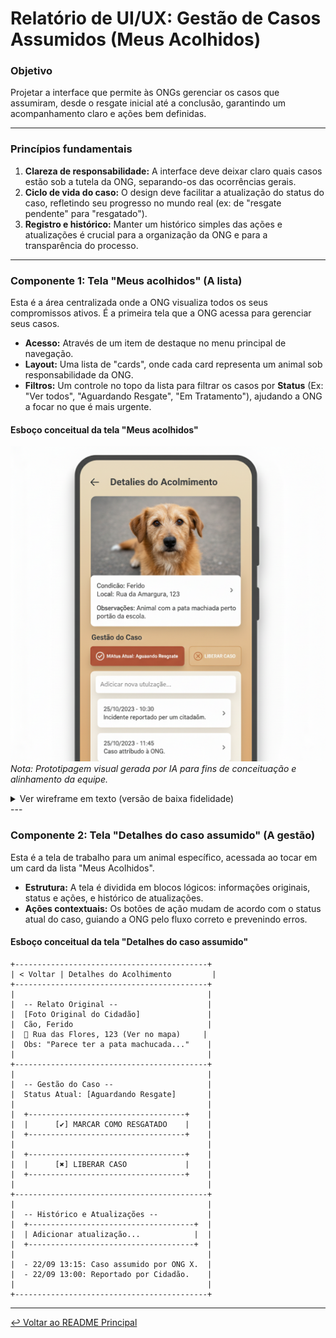 # Relatório de UI/UX: Gestão de Casos Assumidos (Meus Acolhidos)

### **Objetivo**

Projetar a interface que permite às ONGs gerenciar os casos que assumiram, desde o resgate inicial até a conclusão, garantindo um acompanhamento claro e ações bem definidas.

---

### **Princípios fundamentais**

1.  **Clareza de responsabilidade:** A interface deve deixar claro quais casos estão sob a tutela da ONG, separando-os das ocorrências gerais.
2.  **Ciclo de vida do caso:** O design deve facilitar a atualização do status do caso, refletindo seu progresso no mundo real (ex: de "resgate pendente" para "resgatado").
3.  **Registro e histórico:** Manter um histórico simples das ações e atualizações é crucial para a organização da ONG e para a transparência do processo.

---

### **Componente 1: Tela "Meus acolhidos" (A lista)**

Esta é a área centralizada onde a ONG visualiza todos os seus compromissos ativos. É a primeira tela que a ONG acessa para gerenciar seus casos.

-   **Acesso:** Através de um item de destaque no menu principal de navegação.
-   **Layout:** Uma lista de "cards", onde cada card representa um animal sob responsabilidade da ONG.
-   **Filtros:** Um controle no topo da lista para filtrar os casos por **Status** (Ex: "Ver todos", "Aguardando Resgate", "Em Tratamento"), ajudando a ONG a focar no que é mais urgente.

#### **Esboço conceitual da tela "Meus acolhidos"**
![Protótipo da Tela de Gestão de Caso Assumido](../../assets/prototypes/UI_UX_gestao_caso_assumido.png)
*Nota: Prototipagem visual gerada por IA para fins de conceituação e alinhamento da equipe.*

<details>
<summary>Ver wireframe em texto (versão de baixa fidelidade)</summary>

```
+-------------------------------------------+
| ☰ Menu  | Meus Acolhidos                  |
+-------------------------------------------+
|                                           |
|Filtrar por Status: [Aguardando Resgate ▾] |
|                                           |
+-------------------------------------------+
|                                           |
|  +-------------------------------------+  |
|  | [Foto] Cão - Ferido                 |  |
|  | Status: [Aguardando Resgate]        |  |
|  |Assumido em: 22/09/2025  Ver Detalhes > |
|  +-------------------------------------+  |
|                                           |
|  +-------------------------------------+  |
|  | [Foto] Gato - Desnutrido            |  |
|  | Status: [Em Tratamento]             |  |
|  | Assumido em: 21/09/2025 Ver Detalhes > |
|  +-------------------------------------+  |
|                                           |
+-------------------------------------------+
```
</details>
---

### **Componente 2: Tela "Detalhes do caso assumido" (A gestão)**

Esta é a tela de trabalho para um animal específico, acessada ao tocar em um card da lista "Meus Acolhidos".

-   **Estrutura:** A tela é dividida em blocos lógicos: informações originais, status e ações, e histórico de atualizações.
-   **Ações contextuais:** Os botões de ação mudam de acordo com o status atual do caso, guiando a ONG pelo fluxo correto e prevenindo erros.

#### **Esboço conceitual da tela "Detalhes do caso assumido"**

```
+-------------------------------------------+
| < Voltar | Detalhes do Acolhimento         |
+-------------------------------------------+
|                                           |
|  -- Relato Original --                    |
|  [Foto Original do Cidadão]               |
|  Cão, Ferido                              |
|  📍 Rua das Flores, 123 (Ver no mapa)     |
|  Obs: "Parece ter a pata machucada..."    |
|                                           |
+-------------------------------------------+
|                                           |
|  -- Gestão do Caso --                     |
|  Status Atual: [Aguardando Resgate]       |
|                                           |
|  +-----------------------------------+    |
|  |      [✔] MARCAR COMO RESGATADO    |    |
|  +-----------------------------------+    |
|                                           |
|  +-----------------------------------+    |
|  |      [✖] LIBERAR CASO             |    |
|  +-----------------------------------+    |
|                                           |
+-------------------------------------------+
|                                           |
|  -- Histórico e Atualizações --           |
|  +-------------------------------------+  |
|  | Adicionar atualização...            |  |
|  +-------------------------------------+  |
|                                           |
|  - 22/09 13:15: Caso assumido por ONG X.  |
|  - 22/09 13:00: Reportado por Cidadão.    |
|                                           |
+-------------------------------------------+
```
---

[↩️ Voltar ao README Principal](../../README.md)
